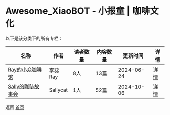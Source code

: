 # Awesome_XiaoBOT - 小报童 | 咖啡文化

以下是该分类下的所有专栏：

| 名称 | 作者 | 读者数量 | 内容数量 | 更新时间 | 详情 |
|------|------|----------|----------|----------|------|
| [Ray的小众咖啡馆](https://xiaobot.net/p/lirui6204?refer=0b133df9-27dc-423b-8101-639049001c13) | 李蕊Ray | 8人 | 13篇 |  2024-06-24 | [详情](../data/lirui6204.md) |
| [Sally的咖啡故事会](https://xiaobot.net/p/jjmmmakemoney?refer=0b133df9-27dc-423b-8101-639049001c13) | Sallycat | 1人 | 52篇 |  2024-10-06 | [详情](../data/jjmmmakemoney.md) |


返回 [首页](../README.md)
